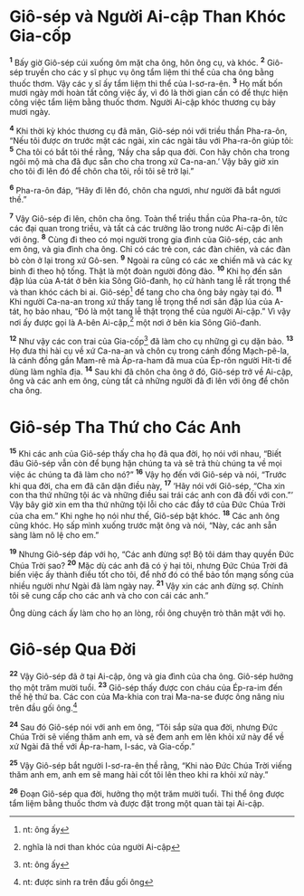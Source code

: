 # Giô-sép và Người Ai-cập Than Khóc Gia-cốp
<sup><b>1</b></sup> Bấy giờ Giô-sép cúi xuống ôm mặt cha ông, hôn ông cụ, và khóc. <sup><b>2</b></sup> Giô-sép truyền cho các y sĩ phục vụ ông tẩm liệm thi thể của cha ông bằng thuốc thơm. Vậy các y sĩ ấy tẩm liệm thi thể của I-sơ-ra-ên. <sup><b>3</b></sup> Họ mất bốn mươi ngày mới hoàn tất công việc ấy, vì đó là thời gian cần có để thực hiện công việc tẩm liệm bằng thuốc thơm. Người Ai-cập khóc thương cụ bảy mươi ngày.

<sup><b>4</b></sup> Khi thời kỳ khóc thương cụ đã mãn, Giô-sép nói với triều thần Pha-ra-ôn, “Nếu tôi được ơn trước mặt các ngài, xin các ngài tâu với Pha-ra-ôn giúp tôi: <sup><b>5</b></sup> Cha tôi có bắt tôi thề rằng, ‘Nầy cha sắp qua đời. Con hãy chôn cha trong ngôi mộ mà cha đã đục sẵn cho cha trong xứ Ca-na-an.’ Vậy bây giờ xin cho tôi đi lên đó để chôn cha tôi, rồi tôi sẽ trở lại.”

<sup><b>6</b></sup> Pha-ra-ôn đáp, “Hãy đi lên đó, chôn cha ngươi, như người đã bắt ngươi thề.”

<sup><b>7</b></sup> Vậy Giô-sép đi lên, chôn cha ông. Toàn thể triều thần của Pha-ra-ôn, tức các đại quan trong triều, và tất cả các trưởng lão trong nước Ai-cập đi lên với ông. <sup><b>8</b></sup> Cùng đi theo có mọi người trong gia đình của Giô-sép, các anh em ông, và gia đình cha ông. Chỉ có các trẻ con, các đàn chiên, và các đàn bò còn ở lại trong xứ Gô-sen. <sup><b>9</b></sup> Ngoài ra cũng có các xe chiến mã và các kỵ binh đi theo hộ tống. Thật là một đoàn người đông đảo. <sup><b>10</b></sup> Khi họ đến sân đập lúa của A-tát ở bên kia Sông Giô-đanh, họ cử hành tang lễ rất trọng thể và than khóc cách bi ai. Giô-sép[^1] để tang cho cha ông bảy ngày tại đó. <sup><b>11</b></sup> Khi người Ca-na-an trong xứ thấy tang lễ trọng thể nơi sân đập lúa của A-tát, họ bảo nhau, “Đó là một tang lễ thật trọng thể của người Ai-cập.” Vì vậy nơi ấy được gọi là A-bên Ai-cập,[^2] một nơi ở bên kia Sông Giô-đanh.

<sup><b>12</b></sup> Như vậy các con trai của Gia-cốp[^3] đã làm cho cụ những gì cụ dặn bảo. <sup><b>13</b></sup> Họ đưa thi hài cụ về xứ Ca-na-an và chôn cụ trong cánh đồng Mạch-pê-la, là cánh đồng gần Mam-rê mà Áp-ra-ham đã mua của Ép-rôn người Hít-ti để dùng làm nghĩa địa. <sup><b>14</b></sup> Sau khi đã chôn cha ông ở đó, Giô-sép trở về Ai-cập, ông và các anh em ông, cùng tất cả những người đã đi lên với ông để chôn cha ông.


# Giô-sép Tha Thứ cho Các Anh
<sup><b>15</b></sup> Khi các anh của Giô-sép thấy cha họ đã qua đời, họ nói với nhau, “Biết đâu Giô-sép vẫn còn để bụng hận chúng ta và sẽ trả thù chúng ta về mọi việc ác chúng ta đã làm cho nó?” <sup><b>16</b></sup> Vậy họ đến với Giô-sép và nói, “Trước khi qua đời, cha em đã căn dặn điều này, <sup><b>17</b></sup> ‘Hãy nói với Giô-sép, “Cha xin con tha thứ những tội ác và những điều sai trái các anh con đã đối với con.”’ Vậy bây giờ xin em tha thứ những tội lỗi cho các đầy tớ của Đức Chúa Trời của cha em.” Khi nghe họ nói như thế, Giô-sép bật khóc. <sup><b>18</b></sup> Các anh ông cũng khóc. Họ sấp mình xuống trước mặt ông và nói, “Này, các anh sẵn sàng làm nô lệ cho em.”

<sup><b>19</b></sup> Nhưng Giô-sép đáp với họ, “Các anh đừng sợ! Bộ tôi dám thay quyền Đức Chúa Trời sao? <sup><b>20</b></sup> Mặc dù các anh đã có ý hại tôi, nhưng Đức Chúa Trời đã biến việc ấy thành điều tốt cho tôi, để nhờ đó có thể bảo tồn mạng sống của nhiều người như Ngài đã làm ngày nay. <sup><b>21</b></sup> Vậy xin các anh đừng sợ. Chính tôi sẽ cung cấp cho các anh và cho con cái các anh.”

Ông dùng cách ấy làm cho họ an lòng, rồi ông chuyện trò thân mật với họ.


# Giô-sép Qua Đời
<sup><b>22</b></sup> Vậy Giô-sép đã ở tại Ai-cập, ông và gia đình của cha ông. Giô-sép hưởng thọ một trăm mười tuổi. <sup><b>23</b></sup> Giô-sép thấy được con cháu của Ép-ra-im đến thế hệ thứ ba. Các con của Ma-khia con trai Ma-na-se được ông nâng niu trên đầu gối ông.[^4]

<sup><b>24</b></sup> Sau đó Giô-sép nói với anh em ông, “Tôi sắp sửa qua đời, nhưng Đức Chúa Trời sẽ viếng thăm anh em, và sẽ đem anh em lên khỏi xứ này để về xứ Ngài đã thề với Áp-ra-ham, I-sác, và Gia-cốp.”

<sup><b>25</b></sup> Vậy Giô-sép bắt người I-sơ-ra-ên thề rằng, “Khi nào Đức Chúa Trời viếng thăm anh em, anh em sẽ mang hài cốt tôi lên theo khi ra khỏi xứ này.”

<sup><b>26</b></sup> Đoạn Giô-sép qua đời, hưởng thọ một trăm mười tuổi. Thi thể ông được tẩm liệm bằng thuốc thơm và được đặt trong một quan tài tại Ai-cập.

[^1]: nt: ông ấy
[^2]: nghĩa là nơi than khóc của người Ai-cập
[^3]: nt: ông ấy
[^4]: nt: được sinh ra trên đầu gối ông
